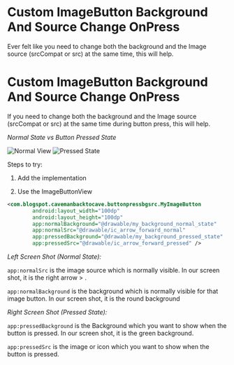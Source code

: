 # Custom ImageButton Background And Source Change OnPress
Ever felt like you need to change both the background and the Image source (srcCompat or src) at the same time, this will help.

# **Custom ImageButton Background And Source Change OnPress**
If you need to change both the background and the Image source (srcCompat or src) at the same time during button press, this will help.

_Normal State vs Button Pressed State_

![Normal View](https://i.ibb.co/4phYBZz/Webp-net-resizeimage-1.png)
![Pressed State](https://i.ibb.co/TbFdX9s/Webp-net-resizeimage-2.png)

Steps to try:

1. Add the implementation

2. Use the ImageButtonView

```xml
<com.blogspot.cavemanbacktocave.buttonpressbgsrc.MyImageButton
        android:layout_width="100dp"
        android:layout_height="100dp"        
        app:normalBackground="@drawable/my_background_normal_state"
        app:normalSrc="@drawable/ic_arrow_forward_normal"
        app:pressedBackground="@drawable/my_background_pressed_state"
        app:pressedSrc="@drawable/ic_arrow_forward_pressed" />
```

_Left Screen Shot (Normal State):_

`app:normalSrc` is the image source which is normally visible. In our screen shot, it is the right arrow > .

`app:normalBackground` is the background which is normally visible for that image button. In our screen shot, it is the round background 

_Right Screen Shot (Pressed State):_

`app:pressedBackground` is the Background which you want to show when the button is pressed. In our screen shot, it is the green background.

`app:pressedSrc` is the image or icon which you want to show when the button is pressed. 


